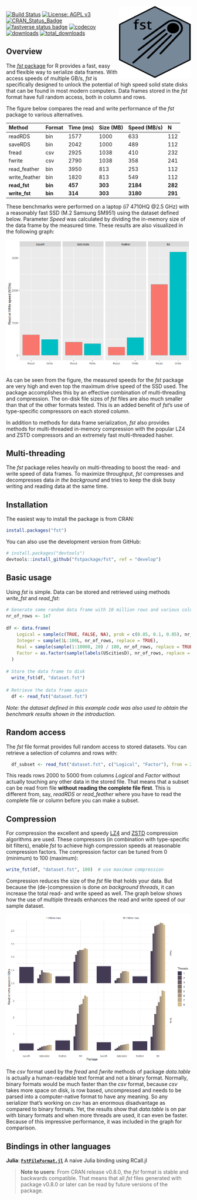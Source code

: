 
<!-- README.md is generated from README.Rmd. Please edit that file -->

<img src="man/figures/fst.png" align="right" height="196" width="196" />

[![Build
Status](https://github.com/fstpackage/fst/actions/workflows/R-CMD-check.yaml/badge.svg?branch=develop)](https://github.com/fstpackage/fst/actions/workflows/R-CMD-check.yaml)
[![License: AGPL
v3](https://img.shields.io/badge/License-AGPL%20v3-blue.svg)](https://www.gnu.org/licenses/agpl-3.0)
[![CRAN_Status_Badge](https://www.r-pkg.org/badges/version/fst)](https://cran.r-project.org/package=fst)
[![fastverse status
badge](https://fastverse.r-universe.dev/badges/fst)](https://fastverse.r-universe.dev/ui#package:fastverse)
[![codecov](https://codecov.io/gh/fstpackage/fst/branch/develop/graph/badge.svg)](https://app.codecov.io/gh/fstpackage/fst)
[![downloads](https://cranlogs.r-pkg.org/badges/fst)](http://cran.rstudio.com/web/packages/fst/index.html)
[![total_downloads](https://cranlogs.r-pkg.org/badges/grand-total/fst)](http://cran.rstudio.com/web/packages/fst/index.html)

## Overview

The [*fst* package](https://github.com/fstpackage/fst) for R provides a
fast, easy and flexible way to serialize data frames. With access speeds
of multiple GB/s, *fst* is specifically designed to unlock the potential
of high speed solid state disks that can be found in most modern
computers. Data frames stored in the *fst* format have full random
access, both in column and rows.

The figure below compares the read and write performance of the *fst*
package to various alternatives.

| Method        | Format  | Time (ms) | Size (MB) | Speed (MB/s) | N       |
|:--------------|:--------|:----------|:----------|:-------------|:--------|
| readRDS       | bin     | 1577      | 1000      | 633          | 112     |
| saveRDS       | bin     | 2042      | 1000      | 489          | 112     |
| fread         | csv     | 2925      | 1038      | 410          | 232     |
| fwrite        | csv     | 2790      | 1038      | 358          | 241     |
| read_feather  | bin     | 3950      | 813       | 253          | 112     |
| write_feather | bin     | 1820      | 813       | 549          | 112     |
| **read_fst**  | **bin** | **457**   | **303**   | **2184**     | **282** |
| **write_fst** | **bin** | **314**   | **303**   | **3180**     | **291** |

These benchmarks were performed on a laptop (i7 4710HQ @2.5 GHz) with a
reasonably fast SSD (M.2 Samsung SM951) using the dataset defined below.
Parameter *Speed* was calculated by dividing the in-memory size of the
data frame by the measured time. These results are also visualized in
the following graph:

![](man/figures/README-speed-bench-1.png)<!-- -->

As can be seen from the figure, the measured speeds for the *fst*
package are very high and even top the maximum drive speed of the SSD
used. The package accomplishes this by an effective combination of
multi-threading and compression. The on-disk file sizes of *fst* files
are also much smaller than that of the other formats tested. This is an
added benefit of *fst*’s use of type-specific compressors on each stored
column.

In addition to methods for data frame serialization, *fst* also provides
methods for multi-threaded in-memory compression with the popular LZ4
and ZSTD compressors and an extremely fast multi-threaded hasher.

## Multi-threading

The *fst* package relies heavily on multi-threading to boost the read-
and write speed of data frames. To maximize throughput, *fst* compresses
and decompresses data *in the background* and tries to keep the disk
busy writing and reading data at the same time.

## Installation

The easiest way to install the package is from CRAN:

``` r
install.packages("fst")
```

You can also use the development version from GitHub:

``` r
# install.packages("devtools")
devtools::install_github("fstpackage/fst", ref = "develop")
```

## Basic usage

Using *fst* is simple. Data can be stored and retrieved using methods
*write_fst* and *read_fst*:

``` r
# Generate some random data frame with 10 million rows and various column types
nr_of_rows <- 1e7

df <- data.frame(
    Logical = sample(c(TRUE, FALSE, NA), prob = c(0.85, 0.1, 0.05), nr_of_rows, replace = TRUE),
    Integer = sample(1L:100L, nr_of_rows, replace = TRUE),
    Real = sample(sample(1:10000, 20) / 100, nr_of_rows, replace = TRUE),
    Factor = as.factor(sample(labels(UScitiesD), nr_of_rows, replace = TRUE))
  )

# Store the data frame to disk
  write_fst(df, "dataset.fst")
  
# Retrieve the data frame again
  df <- read_fst("dataset.fst")
```

*Note: the dataset defined in this example code was also used to obtain
the benchmark results shown in the introduction.*

## Random access

The *fst* file format provides full random access to stored datasets.
You can retrieve a selection of columns and rows with:

``` r
  df_subset <- read_fst("dataset.fst", c("Logical", "Factor"), from = 2000, to = 5000)
```

This reads rows 2000 to 5000 from columns *Logical* and *Factor* without
actually touching any other data in the stored file. That means that a
subset can be read from file **without reading the complete file
first**. This is different from, say, *readRDS* or *read_feather* where
you have to read the complete file or column before you can make a
subset.

## Compression

For compression the excellent and speedy
[LZ4](https://github.com/lz4/lz4) and
[ZSTD](https://github.com/facebook/zstd) compression algorithms are
used. These compressors (in combination with type-specific bit filters),
enable *fst* to achieve high compression speeds at reasonable
compression factors. The compression factor can be tuned from 0
(minimum) to 100 (maximum):

``` r
write_fst(df, "dataset.fst", 100)  # use maximum compression
```

Compression reduces the size of the *fst* file that holds your data. But
because the (de-)compression is done *on background threads*, it can
increase the total read- and write speed as well. The graph below shows
how the use of multiple threads enhances the read and write speed of our
sample dataset.

![](man/figures/README-multi-threading-1.png)<!-- -->

The *csv* format used by the *fread* and *fwrite* methods of package
*data.table* is actually a human-readable text format and not a binary
format. Normally, binary formats would be much faster than the *csv*
format, because *csv* takes more space on disk, is row based,
uncompressed and needs to be parsed into a computer-native format to
have any meaning. So any serializer that’s working on *csv* has an
enormous disadvantage as compared to binary formats. Yet, the results
show that *data.table* is on par with binary formats and when more
threads are used, it can even be faster. Because of this impressive
performance, it was included in the graph for comparison.

## Bindings in other languages

**Julia**:
[**`FstFileFormat.jl`**](https://github.com/xiaodaigh/FstFileFormat.jl)
A naive Julia binding using RCall.jl

> **Note to users**: From CRAN release v0.8.0, the *fst* format is
> stable and backwards compatible. That means that all *fst* files
> generated with package v0.8.0 or later can be read by future versions
> of the package.

